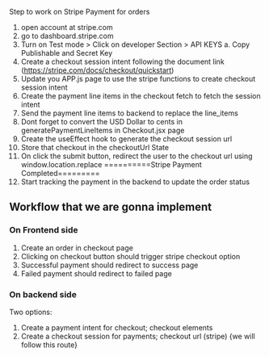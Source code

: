 Step to work on Stripe Payment for orders

1. open account at stripe.com
2. go to dashboard.stripe.com
3. Turn on Test mode > Click on developer Section > API KEYS
   a. Copy Publishable and Secret Key
4. Create a checkout session intent following the document link (https://stripe.com/docs/checkout/quickstart)
5. Update you APP.js page to use the stripe functions to create checkout session intent
6. Create the payment line items in the checkout fetch to fetch the session intent
7. Send the payment line items to backend to replace the line_items
8. Dont forget to convert the USD Dollar to cents in generatePaymentLineItems in Checkout.jsx page
9. Create the useEffect hook to generate the checkout session url
10. Store that checkout in the checkoutUrl State
11. On click the submit button, redirect the user to the checkout url using window.location.replace
    ==========Stripe Payment Completed=========
12. Start tracking the payment in the backend to update the order status

## Workflow that we are gonna implement

### On Frontend side

1. Create an order in checkout page
2. Clicking on checkout button should trigger stripe checkout option
3. Successful payment should redirect to success page
4. Failed payment should redirect to failed page

### On backend side

Two options:

1. Create a payment intent for checkout; checkout elements
2. Create a checkout session for payments; checkout url (stripe) {we will follow this route}
